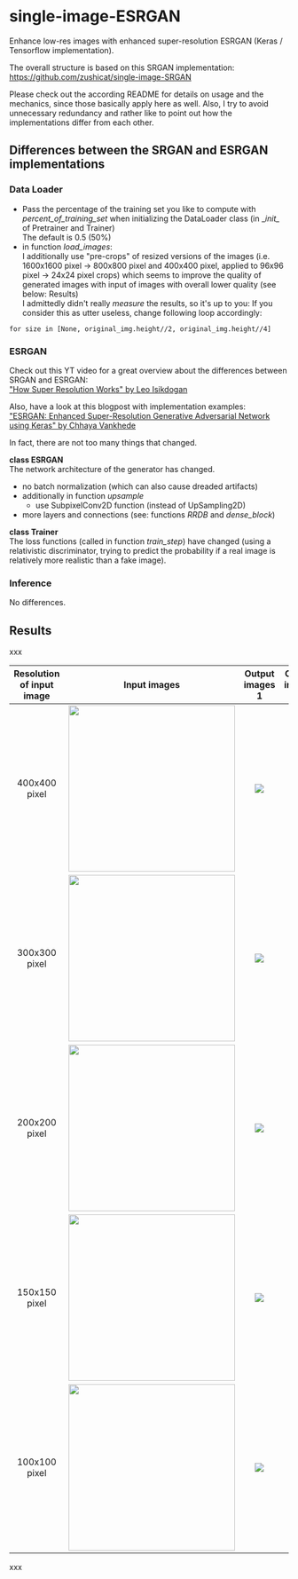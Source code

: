 # single-image-ESRGAN
Enhance low-res images with enhanced super-resolution ESRGAN (Keras / Tensorflow implementation).

The overall structure is based on this SRGAN implementation: https://github.com/zushicat/single-image-SRGAN    

Please check out the according README for details on usage and the mechanics, since those basically apply here as well. 
Also, I try to avoid unnecessary redundancy and rather like to point out how the implementations differ from each other.    


## Differences between the SRGAN and ESRGAN implementations
### Data Loader
- Pass the percentage of the training set you like to compute with *percent_of_training_set* when initializing the DataLoader class (in \__init\__ of Pretrainer and Trainer)    
The default is 0.5 (50%)
- in function *load_images*:    
I additionally use "pre-crops" of resized versions of the images (i.e. 1600x1600 pixel -> 800x800 pixel and 400x400 pixel, applied to 96x96 pixel -> 24x24 pixel crops) which seems to improve the quality of generated images with input of images with overall lower quality (see below: Results)    
I admittedly didn't really *measure* the results, so it's up to you: If you consider this as utter useless, change following loop accordingly:
```
for size in [None, original_img.height//2, original_img.height//4]
````



### ESRGAN
Check out this YT video for a great overview about the differences between SRGAN and ESRGAN:     
["How Super Resolution Works" by Leo Isikdogan](https://www.youtube.com/watch?v=KULkSwLk62I)    

Also, have a look at this blogpost with implementation examples:     
["ESRGAN: Enhanced Super-Resolution Generative Adversarial Network using Keras" by Chhaya Vankhede](https://medium.com/analytics-vidhya/esrgan-enhanced-super-resolution-generative-adversarial-network-using-keras-a34134b72b77)    

In fact, there are not too many things that changed.    

**class ESRGAN**    
The network architecture of the generator has changed. 
- no batch normalization (which can also cause dreaded artifacts)
- additionally in function *upsample*
    - use SubpixelConv2D function (instead of UpSampling2D)
- more layers and connections (see: functions *RRDB* and *dense_block*)    

**class Trainer**    
The loss functions (called in function *train_step*) have changed (using a relativistic discriminator, trying to predict the probability if a real image is relatively more realistic than a fake image).

### Inference
No differences.


## Results
xxx

Resolution of input image  | Input images | Output images 1 |  Output images 2 
:-------------------------:|:-------------------------:|:-------------------------:|:-------------------------:
400x400 pixel |<img src="readme_images/cropped/high_quality_inputs/input_400.png" width="300" />|![](readme_images/high_quality_inputs/cropped/output_400_fixed_size.png)|![](readme_images/high_quality_inputs/cropped/output_400_var_size.png)
300x300 pixel |<img src="readme_images/cropped/high_quality_inputs/input_300.png" width="300" />|![](readme_images/high_quality_inputs/cropped/output_300_fixed_size.png)|![](readme_images/high_quality_inputs/cropped/output_300_var_size.png)
200x200 pixel |<img src="readme_images/cropped/high_quality_inputs/input_200.png" width="300" />|![](readme_images/high_quality_inputs/cropped/output_200_fixed_size.png)|![](readme_images/high_quality_inputs/cropped/output_200_var_size.png)
150x150 pixel |<img src="readme_images/cropped/high_quality_inputs/input_150.png" width="300" />|![](readme_images/high_quality_inputs/cropped/output_150_fixed_size.png)|![](readme_images/high_quality_inputs/cropped/output_150_var_size.png)
100x100 pixel |<img src="readme_images/cropped/high_quality_inputs/input_100.png" width="300" />|![](readme_images/high_quality_inputs/cropped/output_100_fixed_size.png)|![](readme_images/high_quality_inputs/cropped/output_100_var_size.png)

xxx

